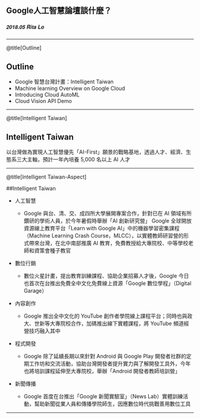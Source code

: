 ## Google人工智慧論壇談什麼？
##### <span style="font-family:Helvetica Neue; font-weight:bold">2018.05 Rita Lo</span>

---
@title[Outline]

## Outline
* Google 智慧台灣計畫：Intelligent Taiwan
* Machine learning Overview on Google Cloud
* Introducing Cloud AutoML
* Cloud Vision API Demo

---
@title[Intelligent Taiwan]

## Intelligent Taiwan
以台灣做為實現人工智慧優先「AI-First」願景的戰略基地，透過人才、經濟、生態系三大主軸，預計一年內培養 5,000 名以上 AI 人才

---
@title[Intelligent Taiwan-Aspect]

##Intelligent Taiwan
* 人工智慧
    * Google 與台、清、交、成四所大學展開專案合作，針對已在 AI 領域有所鑽研的學術人員，於今年暑假時舉辦「AI 創新研究營」
Google 全球開放資源線上教育平台「Learn with Google AI」中的機器學習密集課程（Machine Learning Crash Course，MLCC），以實體教師研習營的形式帶來台灣，在北中南部推廣 AI 教育，免費教授給大專院校、中等學校老師和資策會種子教官

* 數位行銷
    * 數位火星計畫，提出教育訓練課程、協助企業招募人才後，Google 今日也首次在台推出免費全中文化免費線上資源「Google 數位學程」（Digital Garage）

* 內容創作
    * Google 推出全中文化的 YouTube 創作者學院線上課程平台；同時也與政大、世新等大專院校合作，加碼推出線下實體課程，將 YouTube 頻道經營技巧融入其中

* 程式開發
    * Google 除了延續長期以來針對 Android 與 Google Play 開發者社群的定期工作坊和交流活動，協助台灣開發者提升實力與了解開發工具外，今年也將培訓課程延伸至大專院校，舉辦「Android 開發者教師培訓營」

* 新聞傳播
    * Google 首度在台推出「Google 新聞實驗室」（News Lab）實體訓練活動，幫助新聞從業人員和傳播學院師生，因應數位時代挑戰善用數位工具
---
